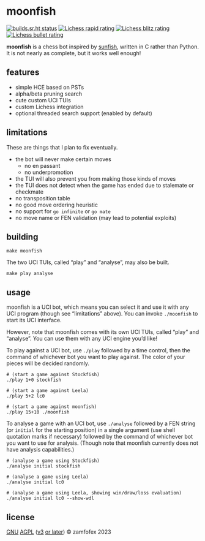 moonfish
===

[![builds.sr.ht status](https://builds.sr.ht/~zamfofex/moonfish/commits/main.svg)](https://builds.sr.ht/~zamfofex/moonfish/commits/main)
[![Lichess rapid rating](https://lichess-shield.vercel.app/api?username=munfish&format=rapid)](https://lichess.org/@/munfish/perf/rapid)
[![Lichess blitz rating](https://lichess-shield.vercel.app/api?username=munfish&format=blitz)](https://lichess.org/@/munfish/perf/blitz)
[![Lichess bullet rating](https://lichess-shield.vercel.app/api?username=munfish&format=bullet)](https://lichess.org/@/munfish/perf/bullet)

**moonfish** is a chess bot inspired by [sunfish], written in C rather than Python. It is not nearly as complete, but it works well enough!

[sunfish]: <https://github.com/thomasahle/sunfish>

features
---

- simple HCE based on PSTs
- alpha/beta pruning search
- cute custom UCI TUIs
- custom Lichess integration
- optional threaded search support (enabled by default)

limitations
---

These are things that I plan to fix eventually.

- the bot will never make certain moves
  - no en passant
  - no underpromotion
- the TUI will also prevent you from making those kinds of moves
- the TUI does not detect when the game has ended due to stalemate or checkmate
- no transposition table
- no good move ordering heuristic
- no support for `go infinite` or `go mate`
- no move name or FEN validation (may lead to potential exploits)

building
---

~~~
make moonfish
~~~

The two UCI TUIs, called “play” and “analyse”, may also be built.

~~~
make play analyse
~~~

usage
---

moonfish is a UCI bot, which means you can select it and use it with any UCI program (though see “limitations” above). You can invoke `./moonfish` to start its UCI interface.

However, note that moonfish comes with its own UCI TUIs, called “play” and “analyse”. You can use them with any UCI engine you’d like!

To play against a UCI bot, use `./play` followed by a time control, then the command of whichever bot you want to play against. The color of your pieces will be decided randomly.

~~~
# (start a game against Stockfish)
./play 1+0 stockfish

# (start a game against Leela)
./play 5+2 lc0

# (start a game against moonfish)
./play 15+10 ./moonfish
~~~

To analyse a game with an UCI bot, use `./analyse` followed by a FEN string (or `initial` for the starting position) in a single argument (use shell quotation marks if necessary) followed by the command of whichever bot you want to use for analysis. (Though note that moonfish currently does not have analysis capabilities.)

~~~
# (analyse a game using Stockfish)
./analyse initial stockfish

# (analyse a game using Leela)
./analyse initial lc0

# (analyse a game using Leela, showing win/draw/loss evaluation)
./analyse initial lc0 --show-wdl
~~~

license
---

[GNU][GPL] [AGPL] ([v3][AGPLv3] [or later][GPLv3+]) © zamfofex 2023

[GPL]: <https://www.gnu.org/licenses/>
[AGPL]: <https://www.gnu.org/licenses/why-affero-gpl.html>
[AGPLv3]: <https://www.gnu.org/licenses/agpl-3.0>
[GPLv3+]: <https://www.gnu.org/licenses/gpl-faq.html#VersionThreeOrLater>
